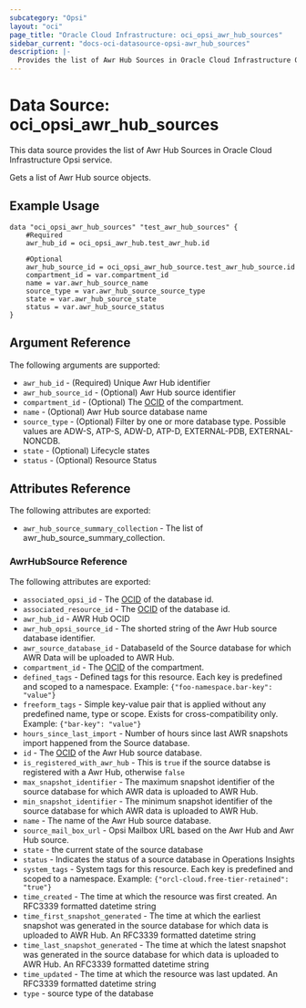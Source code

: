 ```yaml
---
subcategory: "Opsi"
layout: "oci"
page_title: "Oracle Cloud Infrastructure: oci_opsi_awr_hub_sources"
sidebar_current: "docs-oci-datasource-opsi-awr_hub_sources"
description: |-
  Provides the list of Awr Hub Sources in Oracle Cloud Infrastructure Opsi service
---
```


# Data Source: oci_opsi_awr_hub_sources
This data source provides the list of Awr Hub Sources in Oracle Cloud Infrastructure Opsi service.

Gets a list of Awr Hub source objects.

## Example Usage

```hcl
data "oci_opsi_awr_hub_sources" "test_awr_hub_sources" {
	#Required
	awr_hub_id = oci_opsi_awr_hub.test_awr_hub.id

	#Optional
	awr_hub_source_id = oci_opsi_awr_hub_source.test_awr_hub_source.id
	compartment_id = var.compartment_id
	name = var.awr_hub_source_name
	source_type = var.awr_hub_source_source_type
	state = var.awr_hub_source_state
	status = var.awr_hub_source_status
}
```

## Argument Reference

The following arguments are supported:

* `awr_hub_id` - (Required) Unique Awr Hub identifier
* `awr_hub_source_id` - (Optional) Awr Hub source identifier
* `compartment_id` - (Optional) The [OCID](https://docs.cloud.oracle.com/iaas/Content/General/Concepts/identifiers.htm) of the compartment.
* `name` - (Optional) Awr Hub source database name
* `source_type` - (Optional) Filter by one or more database type. Possible values are ADW-S, ATP-S, ADW-D, ATP-D, EXTERNAL-PDB, EXTERNAL-NONCDB. 
* `state` - (Optional) Lifecycle states
* `status` - (Optional) Resource Status


## Attributes Reference

The following attributes are exported:

* `awr_hub_source_summary_collection` - The list of awr_hub_source_summary_collection.

### AwrHubSource Reference

The following attributes are exported:

* `associated_opsi_id` - The [OCID](https://docs.cloud.oracle.com/iaas/Content/General/Concepts/identifiers.htm) of the database id.
* `associated_resource_id` - The [OCID](https://docs.cloud.oracle.com/iaas/Content/General/Concepts/identifiers.htm) of the database id.
* `awr_hub_id` - AWR Hub OCID
* `awr_hub_opsi_source_id` - The shorted string of the Awr Hub source database identifier.
* `awr_source_database_id` - DatabaseId of the Source database for which AWR Data will be uploaded to AWR Hub.
* `compartment_id` - The [OCID](https://docs.cloud.oracle.com/iaas/Content/General/Concepts/identifiers.htm) of the compartment.
* `defined_tags` - Defined tags for this resource. Each key is predefined and scoped to a namespace. Example: `{"foo-namespace.bar-key": "value"}` 
* `freeform_tags` - Simple key-value pair that is applied without any predefined name, type or scope. Exists for cross-compatibility only. Example: `{"bar-key": "value"}` 
* `hours_since_last_import` - Number of hours since last AWR snapshots import happened from the Source database.
* `id` - The [OCID](https://docs.cloud.oracle.com/iaas/Content/General/Concepts/identifiers.htm) of the Awr Hub source database.
* `is_registered_with_awr_hub` - This is `true` if the source databse is registered with a Awr Hub, otherwise `false`
* `max_snapshot_identifier` - The maximum snapshot identifier of the source database for which AWR data is uploaded to AWR Hub.
* `min_snapshot_identifier` - The minimum snapshot identifier of the source database for which AWR data is uploaded to AWR Hub.
* `name` - The name of the Awr Hub source database.
* `source_mail_box_url` - Opsi Mailbox URL based on the Awr Hub and Awr Hub source.
* `state` - the current state of the source database
* `status` - Indicates the status of a source database in Operations Insights
* `system_tags` - System tags for this resource. Each key is predefined and scoped to a namespace. Example: `{"orcl-cloud.free-tier-retained": "true"}` 
* `time_created` - The time at which the resource was first created. An RFC3339 formatted datetime string
* `time_first_snapshot_generated` - The time at which the earliest snapshot was generated in the source database for which data is uploaded to AWR Hub. An RFC3339 formatted datetime string
* `time_last_snapshot_generated` - The time at which the latest snapshot was generated in the source database for which data is uploaded to AWR Hub. An RFC3339 formatted datetime string
* `time_updated` - The time at which the resource was last updated. An RFC3339 formatted datetime string
* `type` - source type of the database

